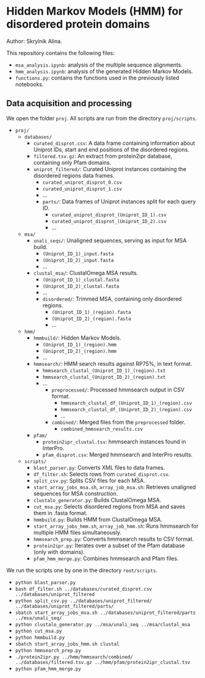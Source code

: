 # Hidden Markov Models (HMM) for disordered protein domains

Author: Skrylnik Alina.

This repository contains the following files: 

- `msa_analysis.ipynb`: analysis of the multiple sequence alignments.
- `hmm_analysis.ipynb`: analysis of the generated Hidden Markov Models.
- `functions.py`: contains the functions used in the previously listed notebooks.

## Data acquisition and processing

We open the folder `proj`. All scripts are run from the directory `proj/scripts`.

- `proj/`
  - `databases/`
    - `curated_disprot.csv`: A data frame containing information about Uniprot IDs, start and end positions of the disordered regions.
    - `filtered.tsv.gz`: An extract from protein2ipr database, containing only Pfam domains.
    - `uniprot_filtered/`: Curated Uniprot instances containing the disordered regions data frames.
      - `curated_uniprot_disprot_0.csv`
      - `curated_uniprot_disprot_1.csv`
      - ...
      - `parts/`: Data frames of Uniprot instances split for each query ID.
         - `curated_uniprot_disprot_(Uniprot_ID_1).csv`
         - `curated_uniprot_disprot_(Uniprot_ID_2).csv`
         - ...
  - `msa/`
    - `unali_seqs/`: Unaligned sequences, serving as input for MSA build.
      - `(Uniprot_ID_1)_input.fasta`
      - `(Uniprot_ID_2)_input.fasta`
      - ...
    - `clustal_msa/`: ClustalOmega MSA results.
      - `(Uniprot_ID_1)_clustal.fasta`
      - `(Uniprot_ID_2)_clustal.fasta`
      - ...
      - `disordered/`: Trimmed MSA, containing only disordered regions.
         - `(Uniprot_ID_1)_(region).fasta`
         - `(Uniprot_ID_2)_(region).fasta`
         - ...
  - `hmm/`
    - `hmmbuild/`: Hidden Markov Models.
      - `(Uniprot_ID_1)_(region).hmm`
      - `(Uniprot_ID_2)_(region).hmm`
      - ...
    - `hmmsearch/`: HMM search results against RP75%, in text format.
      - `hmmsearch_clustal_(Uniprot_ID_1)_(region).txt`
      - `hmmsearch_clustal_(Uniprot_ID_2)_(region).txt`
      - ...
         - `preprocessed/`: Processed hmmsearch output in CSV format.
            - `hmmsearch_clustal_df_(Uniprot_ID_1)_(region).csv`
            - `hmmsearch_clustal_df_(Uniprot_ID_2)_(region).csv`
            - ...
         - `combined/`: Merged files from the `preprocessed` folder.
            - `combined_hmmsearch_results.csv`
    - `pfam/`
      - `protein2ipr_clustal.tsv`: hmmsearch instances found in InterPro.
      - `pfam_disprot.csv`: Merged hmmsearch and InterPro results.
  - `scripts/`
    - `blast_parser.py`: Converts XML files to data frames.
    - `df_filter.sh`: Selects rows from `curated_disprot.csv`.
    - `split_csv.py`: Splits CSV files for each MSA.
    - `start_array_jobs_msa.sh`, `array_job_msa.sh`: Retrieves unaligned sequences for MSA construction.
    - `clustalo_generator.py`: Builds ClustalOmega MSA.
    - `cut_msa.py`: Selects disordered regions from MSA and saves them in .fasta format.
    - `hmmbuild.py`: Builds HMM from ClustalOmega MSA.
    - `start_array_jobs_hmm.sh`, `array_job_hmm.sh`: Runs hmmsearch for multiple HMM files simultaneously.
    - `hmmsearch_prep.py`: Converts hmmsearch results to CSV format.
    - `protein2ipr.py`: Iterates over a subset of the Pfam database (only with domains).
    - `pfam_hmm_merge.py`: Combines hmmsearch and Pfam files.

We run the scripts one by one in the directory `root/scripts`.

- `python blast_parser.py`
- `bash df_filter.sh ../databases/curated_disprot.csv ../databases/uniprot_filtered`
- `python split_csv.py ../databases/uniprot_filtered/ ../databases/uniprot_filtered/parts/`
- `sbatch start_array_jobs_msa.sh ../databases/uniprot_filtered/parts ../msa/unali_seq/`
- `python clustalo_generator.py ../msa/unali_seq ../msa/clustal_msa`
- `python cut_msa.py`
- `python hmmbuild.py`
- `sbatch start_array_jobs_hmm.sh clustal`
- `python hmmsearch_prep.py`
- `./protein2ipr.py ../hmm/hmmsearch/combined/ ../databases/filtered.tsv.gz ../hmm/pfam/protein2ipr_clustal.tsv`
- `python pfam_hmm_merge.py`

